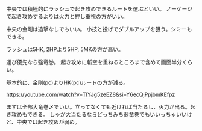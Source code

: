 中央では積極的にラッシュで起き攻めできるルートを選ぶといい。
ノーゲージで起き攻めするよりは火力と押し重視の方がいい。

中央の金剛は追撃なしでもいい。
小技と投げでダブルアップを狙う。シミーもできる。

ラッシュは5HK, 2HPより5HP, 5MKの方が高い。

運び優先なら強竜巻。
起き攻めに斬空を重ねるところまで含めて画面半分くらい。

基本的に、金剛(pc)よりHK(pc)ルートの方が減る。

https://youtube.com/watch?v=TIYJg5zeEZ8&si=Y6ecQjPpjbmKEfpz

まずは全部大竜巻〆でいい。立ってなくても近ければ当たるし、火力が出る。起き攻めもできる。
しゃが大当たるならどっちみち弱竜巻でもいいっちゃいいけど、中央では起き攻めが弱め。
